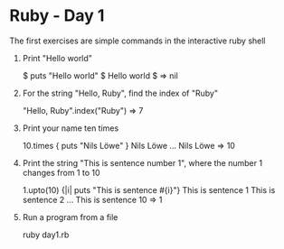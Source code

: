 Ruby - Day 1
============

The first exercises are simple commands in the interactive ruby shell

1. Print "Hello world"

	$ puts "Hello world"
	$ Hello world
	$ => nil

2. For the string "Hello, Ruby", find the index of "Ruby"

	"Hello, Ruby".index("Ruby")
	=> 7

3. Print your name ten times

	10.times { puts "Nils Löwe" }
	Nils Löwe
	...
	Nils Löwe
	=> 10

4. Print the string "This is sentence number 1", where the number 1 changes from 1 to 10

	1.upto(10) {|i| puts "This is sentence #{i}"}
	This is sentence 1
	This is sentence 2
	...
	This is sentence 10
	=> 1

5. Run a program from a file

	ruby day1.rb
	

